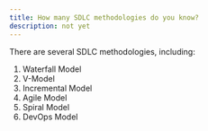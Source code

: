 ```yaml
---
title: How many SDLC methodologies do you know?
description: not yet
---
```

There are several SDLC methodologies, including:
<ol>
<li>Waterfall Model</li>
<li>V-Model</li>
<li>Incremental Model</li>
<li>Agile Model</li>
<li>Spiral Model</li>
<li>DevOps Model</li>
</ol>

